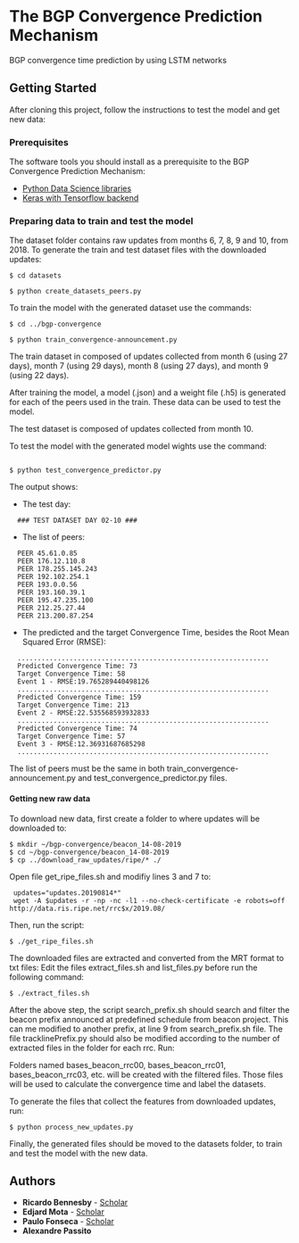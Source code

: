 # The BGP Convergence Prediction Mechanism
BGP convergence time prediction by using LSTM networks 

## Getting Started

After cloning this project, follow the instructions to test the model and get new data: 

### Prerequisites

The software tools you should install as a prerequisite to the BGP Convergence Prediction Mechanism:

* [Python Data Science libraries](https://www.codecademy.com/articles/install-python-data-analysis)
* [Keras with Tensorflow backend](https://www.pyimagesearch.com/2016/11/14/installing-keras-with-tensorflow-backend/)

### Preparing data to train and test the model

The dataset folder contains raw updates from months 6, 7, 8, 9 and 10, from 2018. 
To generate the train and test dataset files with the downloaded updates:

```console
$ cd datasets

$ python create_datasets_peers.py
```

To train the model with the generated dataset use the commands:

```console
$ cd ../bgp-convergence

$ python train_convergence-announcement.py 
```
The train dataset in composed of updates collected from month 6 (using 27 days), month 7 (using 29 days), month 8 (using 27 days), and month 9 (using 22 days). 

After training the model, a model (.json) and a weight file (.h5) is generated for each of the peers used in the train. These data can be used to test the model.

The test dataset is composed of updates collected from month 10.

To test the model with the generated model wights use the command:

```console

$ python test_convergence_predictor.py 
```
The output shows:
* The test day:
```
  ### TEST DATASET DAY 02-10 ### 
```
* The list of peers:
```
  PEER 45.61.0.85
  PEER 176.12.110.8
  PEER 178.255.145.243
  PEER 192.102.254.1
  PEER 193.0.0.56
  PEER 193.160.39.1
  PEER 195.47.235.100
  PEER 212.25.27.44
  PEER 213.200.87.254
```

* The predicted and the target Convergence Time, besides the Root Mean Squared Error (RMSE): 
```
  ...............................................................
  Predicted Convergence Time: 73
  Target Convergence Time: 58
  Event 1 - RMSE:19.765289440498126
  ...............................................................
  Predicted Convergence Time: 159
  Target Convergence Time: 213
  Event 2 - RMSE:22.535568593932833
  ...............................................................
  Predicted Convergence Time: 74
  Target Convergence Time: 57
  Event 3 - RMSE:12.36931687685298
  ...............................................................
```
The list of peers must be the same in both train_convergence-announcement.py and test_convergence_predictor.py files.

#### Getting new raw data

To download new data, first create a folder to where updates will be downloaded to:

```console
$ mkdir ~/bgp-convergence/beacon_14-08-2019
$ cd ~/bgp-convergence/beacon_14-08-2019
$ cp ../download_raw_updates/ripe/* ./
```

Open file get_ripe_files.sh and modifiy lines 3 and 7 to:
```
 updates="updates.20190814*"
 wget -A $updates -r -np -nc -l1 --no-check-certificate -e robots=off http://data.ris.ripe.net/rrc$x/2019.08/
```

Then, run the script:

```console
$ ./get_ripe_files.sh
```

The downloaded files are extracted and converted from the MRT format to txt files:
Edit the files extract_files.sh and list_files.py before run the following command:

```console
$ ./extract_files.sh
```

After the above step, the script search_prefix.sh should search and filter the beacon prefix announced at predefined schedule from beacon project. This can me modified to another prefix, at line 9 from search_prefix.sh file. The file tracklinePrefix.py should also be modified according to the number of extracted files in the folder for each rrc. Run:

Folders named bases_beacon_rrc00, bases_beacon_rrc01, bases_beacon_rrc03, etc. will be created with the filtered files. Those files will be used to calculate the convergence time and label the datasets.

To generate the files that collect the features from downloaded updates, run:

```console
$ python process_new_updates.py 
```
Finally, the generated files should be moved to the datasets folder, to train and test the model with the new data.

## Authors

* **Ricardo Bennesby** - [Scholar](https://scholar.google.com.br/citations?user=WZtAvu8AAAAJ&hl=pt-BR/)
* **Edjard Mota** - [Scholar](https://scholar.google.com.br/citations?user=7WhE5ucAAAAJ&hl=pt-BR)
* **Paulo Fonseca** - [Scholar](https://scholar.google.com.br/citations?user=e-w1zY4AAAAJ&hl=pt-BR)
* **Alexandre Passito** 
